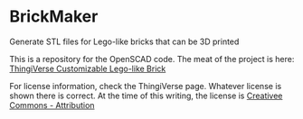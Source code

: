 # BrickMaker
Generate STL files for Lego-like bricks that can be 3D printed

This is a repository for the OpenSCAD code. The meat of the project is here:  
[ThingiVerse Customizable Lego-like Brick](https://www.thingiverse.com/thing:3424550)

For license information, check the ThingiVerse page. Whatever license is shown there is correct. At the time of this writing, the license is [Creativee Commons - Attribution](http://creativecommons.org/licenses/by/3.0/)
